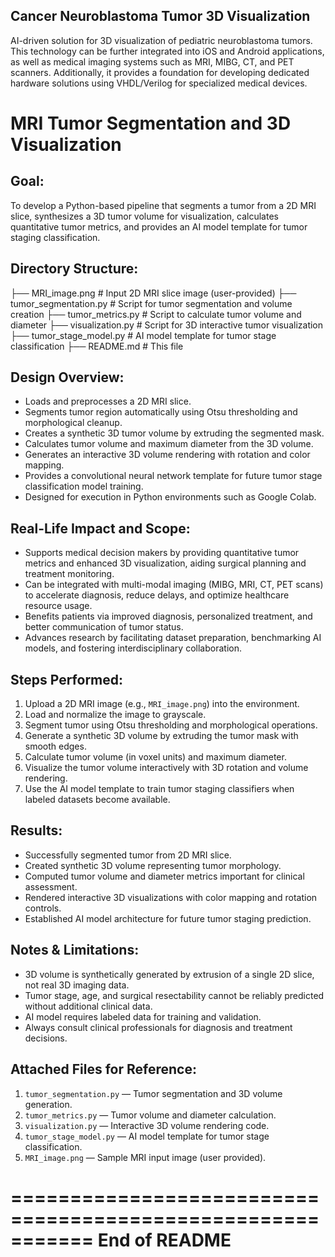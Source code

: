 ## Cancer Neuroblastoma Tumor 3D Visualization

AI-driven solution for 3D visualization of pediatric neuroblastoma tumors. This technology can be further integrated into iOS and Android applications, as well as medical imaging systems such as MRI, MIBG, CT, and PET scanners. Additionally, it provides a foundation for developing dedicated hardware solutions using VHDL/Verilog for specialized medical devices. 

# MRI Tumor Segmentation and 3D Visualization

## Goal:

To develop a Python-based pipeline that segments a tumor from a 2D MRI slice, synthesizes a 3D tumor volume for visualization, calculates quantitative tumor metrics, and provides an AI model template for tumor staging classification.

## Directory Structure:

├── MRI\_image.png            # Input 2D MRI slice image (user-provided)
├── tumor\_segmentation.py    # Script for tumor segmentation and volume creation
├── tumor\_metrics.py         # Script to calculate tumor volume and diameter
├── visualization.py         # Script for 3D interactive tumor visualization
├── tumor\_stage\_model.py     # AI model template for tumor stage classification
├── README.md                # This file

## Design Overview:

* Loads and preprocesses a 2D MRI slice.
* Segments tumor region automatically using Otsu thresholding and morphological cleanup.
* Creates a synthetic 3D tumor volume by extruding the segmented mask.
* Calculates tumor volume and maximum diameter from the 3D volume.
* Generates an interactive 3D volume rendering with rotation and color mapping.
* Provides a convolutional neural network template for future tumor stage classification model training.
* Designed for execution in Python environments such as Google Colab.

## Real-Life Impact and Scope:

* Supports medical decision makers by providing quantitative tumor metrics and enhanced 3D visualization, aiding surgical planning and treatment monitoring.
* Can be integrated with multi-modal imaging (MIBG, MRI, CT, PET scans) to accelerate diagnosis, reduce delays, and optimize healthcare resource usage.
* Benefits patients via improved diagnosis, personalized treatment, and better communication of tumor status.
* Advances research by facilitating dataset preparation, benchmarking AI models, and fostering interdisciplinary collaboration.

## Steps Performed:

1. Upload a 2D MRI image (e.g., `MRI_image.png`) into the environment.
2. Load and normalize the image to grayscale.
3. Segment tumor using Otsu thresholding and morphological operations.
4. Generate a synthetic 3D volume by extruding the tumor mask with smooth edges.
5. Calculate tumor volume (in voxel units) and maximum diameter.
6. Visualize the tumor volume interactively with 3D rotation and volume rendering.
7. Use the AI model template to train tumor staging classifiers when labeled datasets become available.

## Results:

* Successfully segmented tumor from 2D MRI slice.
* Created synthetic 3D volume representing tumor morphology.
* Computed tumor volume and diameter metrics important for clinical assessment.
* Rendered interactive 3D visualizations with color mapping and rotation controls.
* Established AI model architecture for future tumor staging prediction.

## Notes & Limitations:

* 3D volume is synthetically generated by extrusion of a single 2D slice, not real 3D imaging data.
* Tumor stage, age, and surgical resectability cannot be reliably predicted without additional clinical data.
* AI model requires labeled data for training and validation.
* Always consult clinical professionals for diagnosis and treatment decisions.

## Attached Files for Reference:

1. `tumor_segmentation.py` — Tumor segmentation and 3D volume generation.
2. `tumor_metrics.py` — Tumor volume and diameter calculation.
3. `visualization.py` — Interactive 3D volume rendering code.
4. `tumor_stage_model.py` — AI model template for tumor stage classification.
5. `MRI_image.png` — Sample MRI input image (user provided).

\===========================================================
End of README
=============

